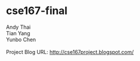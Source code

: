 # cse167-final
Andy Thai<br>
Tian Yang<br>
Yunbo Chen<br>
<br>
Project Blog URL: http://cse167project.blogspot.com/
